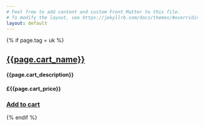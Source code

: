 ```yaml
---
# Feel free to add content and custom Front Matter to this file.
# To modify the layout, see https://jekyllrb.com/docs/themes/#overriding-theme-defaults
layout: default
---
```


{% if page.tag = uk %}

## [{{page.cart_name}}]({{page.url}}) 

#### {{page.cart_description}} 

#### £{{page.cart_price}} 

### [Add to cart](/cart#{{page.cart_itemid}}) 

{% endif %}